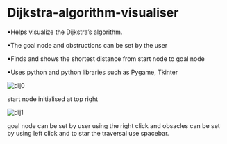 # Dijkstra-algorithm-visualiser

•Helps visualize the Dijkstra’s algorithm. 

•The goal node and obstructions can be set by the user 

•Finds and shows the shortest distance from start node to goal node 

•Uses python and python libraries such as Pygame, Tkinter

![dij0](https://github.com/user-attachments/assets/3a4c14d6-b274-4d6d-9172-2870edca75c9)

start node initialised at top right

![dij1](https://github.com/user-attachments/assets/0f07affe-a9d3-4b20-a390-3fe60dfbda1e)

goal node can be set by user using the right click and obsacles can be set by using left click and to star the traversal use spacebar.
